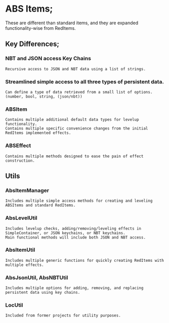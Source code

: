 # ABS Items;
  These are different than standard items, and they are expanded functionality-wise from RedItems.
  
## Key Differences;

  ### NBT and JSON access Key Chains
  
	Recursive access to JSON and NBT data using a list of strings.
	
  ### Streamlined simple access to all three types of persistent data.
  
	Can define a type of data retrieved from a small list of options. (number, bool, string, (json/nbt))
    
  ### ABSItem
  
    Contains multiple additional default data types for levelup functionality.
    Contains multiple specific convenience changes from the initial RedItems implemented effects.
    
  ### ABSEffect
  
    Contains multiple methods designed to ease the pain of effect construction.
    
    
## Utils

  ### AbsItemManager
  
    Includes multiple simple access methods for creating and leveling ABSItems and standard RedItems.
    
  ### AbsLevelUtil
  
    Includes levelup checks, adding/removing/leveling effects in SimpleContainer, or JSON keychains, or NBT keychains.
    Main functional methods will include both JSON and NBT access.
    
  ### AbsItemUtil
  
    Includes multiple generic functions for quickly creating RedItems with multiple effects.
    
  ### AbsJsonUtil, AbsNBTUtil
  
    Includes multiple options for adding, removing, and replacing persistent data using key chains.
    
  ### LocUtil
  
	Included from former projects for utility purposes.
